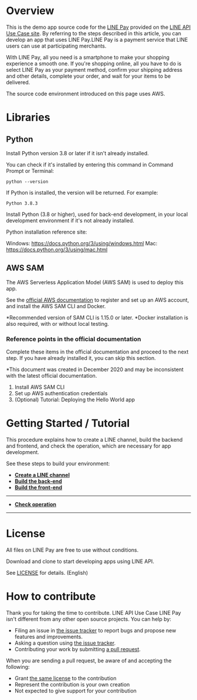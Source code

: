 # Overview

This is the demo app source code for the [LINE Pay](https://lineapiusecase.com/en/api/pay.html) provided on the [LINE API Use Case site](https://lineapiusecase.com/en/top.html). By referring to the steps described in this article, you can develop an app that uses LINE Pay.LINE Pay is a payment service that LINE users can use at participating merchants.

With LINE Pay, all you need is a smartphone to make your shopping experience a smooth one. If you're shopping online, all you have to do is select LINE Pay as your payment method, confirm your shipping address and other details, complete your order, and wait for your items to be delivered.

The source code environment introduced on this page uses AWS.

# Libraries

## Python

Install Python version 3.8 or later if it isn't already installed.

You can check if it's installed by entering this command in Command Prompt or Terminal:

```
python --version
```

If Python is installed, the version will be returned. For example:

```
Python 3.8.3
```

Install Python (3.8 or higher), used for back-end development, in your local development environment if it's not already installed.

Python installation reference site:

Windows: https://docs.python.org/3/using/windows.html
Mac: https://docs.python.org/3/using/mac.html

## AWS SAM

The AWS Serverless Application Model (AWS SAM) is used to deploy this app.

See the [official AWS documentation](https://docs.aws.amazon.com/serverless-application-model/latest/developerguide/serverless-sam-cli-install.html) to register and set up an AWS account, and install the AWS SAM CLI and Docker.

*Recommended version of SAM CLI is 1.15.0 or later.
*Docker installation is also required, with or without local testing.

### Reference points in the official documentation

Complete these items in the official documentation and proceed to the next step. If you have already installed it, you can skip this section.

*This document was created in December 2020 and may be inconsistent with the latest official documentation.

1. Install AWS SAM CLI
1. Set up AWS authentication credentials
1. (Optional) Tutorial: Deploying the Hello World app

# Getting Started / Tutorial

This procedure explains how to create a LINE channel, build the backend and frontend, and check the operation, which are necessary for app development.

See these steps to build your environment:

- **[Create a LINE channel](./docs/liff-channel-create.md)**
- **[Build the back-end](./docs/back-end-construction.md)**
- **[Build the front-end](./docs/front-end-construction.md)**
***
- **[Check operation](./docs/validation.md)**
***

# License

All files on LINE Pay are free to use without conditions.

Download and clone to start developing apps using LINE API.

See [LICENSE](LICENSE) for details. (English)

# How to contribute

Thank you for taking the time to contribute. LINE API Use Case LINE Pay isn't different from any other open source projects. You can help by:

- Filing an issue in [the issue tracker](https://github.com/line/line-api-use-case-line-pay/issues) to report bugs and propose new features and improvements.
- Asking a question using [the issue tracker](https://github.com/line/line-api-use-case-line-pay/issues).
- Contributing your work by submitting [a pull request](https://github.com/line/line-api-use-case-line-pay/pulls).

When you are sending a pull request, be aware of and accepting the following:

- Grant [the same license](LICENSE) to the contribution
- Represent the contribution is your own creation
- Not expected to give support for your contribution
